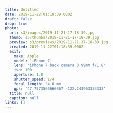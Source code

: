 ```yaml
---
title: Untitled
date: 2019-11-22T01:18:39.000Z
draft: false
drop: true
photo:
  url: s3/images/2019-11-21-17-18-39.jpg
  thumb: s3/thumbs/2019-11-21-17-18-39.jpg
  preview: s3/previews/2019-11-21-17-18-39.jpg
  created: 2019-11-22T01:18:39.000Z
  exif:
    make: Apple
    model: 'iPhone 7'
    lens: 'iPhone 7 back camera 3.99mm f/1.8'
    iso: 100
    aperture: 1.8
    shutter_speed: 1/4
    focal_length: '4.0 mm'
    gps: '47.7573566666667 -122.243963333333'
  title: null
  caption: null
links: []
---
```

